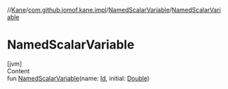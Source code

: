 //[Kane](../../index.md)/[com.github.jomof.kane.impl](../index.md)/[NamedScalarVariable](index.md)/[NamedScalarVariable](-named-scalar-variable.md)



# NamedScalarVariable  
[jvm]  
Content  
fun [NamedScalarVariable](-named-scalar-variable.md)(name: [Id](../index.md#%5Bcom.github.jomof.kane.impl%2FId%2F%2F%2FPointingToDeclaration%2F%5D%2FClasslikes%2F-2078684816), initial: [Double](https://kotlinlang.org/api/latest/jvm/stdlib/kotlin/-double/index.html))  




